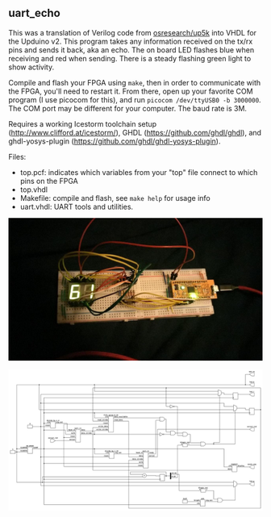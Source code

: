 ## uart_echo

This was a translation of Verilog code from [osresearch/up5k](https://github.com/osresearch/up5k) into VHDL for the Upduino v2. This program takes any information received on the tx/rx pins and sends it back, aka an echo. The on board LED flashes blue when receiving and red when sending. There is a steady flashing green light to show activity.

Compile and flash your FPGA using `make`, then in order to communicate with the FPGA, you'll need to restart it. From there, open up your favorite COM program (I use picocom for this), and run `picocom /dev/ttyUSB0 -b 3000000`. The COM port may be different for your computer. The baud rate is 3M.

Requires a working Icestorm toolchain setup (http://www.clifford.at/icestorm/),
GHDL (https://github.com/ghdl/ghdl), and ghdl-yosys-plugin
(https://github.com/ghdl/ghdl-yosys-plugin).

Files:
 - top.pcf: indicates which variables from your "top" file connect to which
 pins on the FPGA
 - top.vhdl
 - Makefile: compile and flash, see `make help` for usage info
 - uart.vhdl: UART tools and utilities.

![](./seven_seg.jpg)

![](./top.svg)
